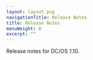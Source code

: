 ```yaml
---
layout: layout.pug
navigationTitle: Release Notes
title: Release Notes
menuWeight: 0
excerpt: ""
---
```

Release notes for DC/OS 1.10.